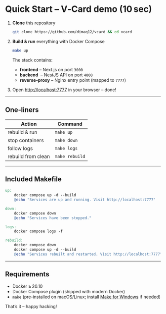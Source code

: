 # Quick Start – V‑Card demo (10 sec)

1. **Clone** this repository  
   ```bash
   git clone https://github.com/dimaq12/vcard && cd vcard
   ```

2. **Build & run** everything with Docker Compose  
   ```bash
   make up
   ```
   The stack contains:
   - **frontend** – Next.js on port `3000`
   - **backend**  – NestJS API on port `4000`
   - **reverse‑proxy** – Nginx entry point (mapped to `7777`)

3. Open <http://localhost:7777> in your browser – done!

---

## One‑liners

| Action             | Command                   |
|--------------------|---------------------------|
| rebuild & run      | `make up`                 |
| stop containers    | `make down`               |
| follow logs        | `make logs`               |
| rebuild from clean | `make rebuild`            |

---

## Included Makefile

```makefile
up:
	docker compose up -d --build
	@echo "Services are up and running. Visit http://localhost:7777"

down:
	docker compose down
	@echo "Services have been stopped."

logs:
	docker compose logs -f

rebuild:
	docker compose down
	docker compose up -d --build
	@echo "Services rebuilt and restarted. Visit http://localhost:7777"
```

---

## Requirements

* Docker ≥ 20.10  
* Docker Compose plugin (shipped with modern Docker)  
* `make` (pre-installed on macOS/Linux; install [Make for Windows](https://gnuwin32.sourceforge.net/packages/make.htm) if needed)

That’s it – happy hacking!